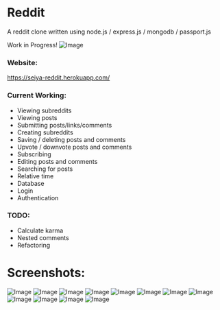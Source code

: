 # Reddit
A reddit clone written using node.js / express.js / mongodb / passport.js

Work in Progress!
![Image](https://i.imgur.com/hcZuyx2.png)

### Website:
https://seiya-reddit.herokuapp.com/

### Current Working:
* Viewing subreddits
* Viewing posts
* Submitting posts/links/comments
* Creating subreddits
* Saving / deleting posts and comments
* Upvote / downvote posts and comments
* Subscribing
* Editing posts and comments
* Searching for posts
* Relative time
* Database
* Login
* Authentication

### TODO:
* Calculate karma
* Nested comments
* Refactoring

# Screenshots:
![Image](https://i.imgur.com/QWmcJG7.png)
![Image](https://i.imgur.com/Cf1kpy7.png)
![Image](https://i.imgur.com/ZsCjSVN.png)
![Image](https://i.imgur.com/uhOO63j.png)
![Image](https://i.imgur.com/DCPlzyN.png)
![Image](https://i.imgur.com/0nOk7TX.png)
![Image](https://i.imgur.com/0mqKZLl.png)
![Image](https://i.imgur.com/tgZYkFF.png)
![Image](https://i.imgur.com/1DdEGf9.png)
![Image](https://i.imgur.com/wSv3pII.png)
![Image](https://i.imgur.com/bN3WISK.png)
![Image](https://i.imgur.com/jbPGlu0.png)
